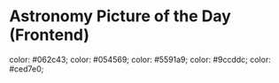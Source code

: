 # Astronomy Picture of the Day (Frontend)
color: #062c43;
color: #054569;
color: #5591a9;
color: #9ccddc;
color: #ced7e0;